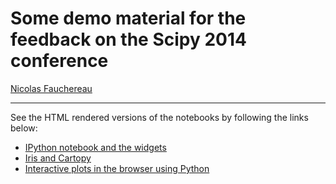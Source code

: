 # Some demo material for the feedback on the Scipy 2014 conference

[Nicolas Fauchereau](mailto:nicolas.fauchereau@gmail.com)

---

See the HTML rendered versions of the notebooks by following the links below:

+ [IPython notebook and the widgets](http://nbviewer.ipython.org/github/nicolasfauchereau/scipy2014/blob/master/IPython_widgets.ipynb)
+ [Iris and Cartopy](http://nbviewer.ipython.org/github/nicolasfauchereau/scipy2014/blob/master/iris_cartopy.ipynb)
+ [Interactive plots in the browser using Python](http://nbviewer.ipython.org/github/nicolasfauchereau/scipy2014/blob/master/Interactive_plots.ipynb)
